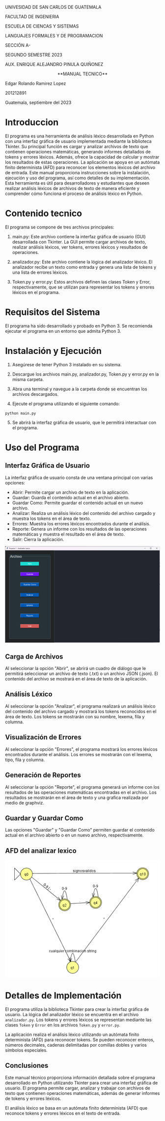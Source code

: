 UNIVESIDAD DE SAN CARLOS DE GUATEMALA

FACULTAD DE INGENIERIA

ESCUELA DE CIENCAS Y SISTEMAS

LANGUAJES FORMALES Y DE PROGRAMACION

SECCIÓN A-

SEGUNDO SEMESTRE 2023

AUX. ENRIQUE ALEJANDRO PINULA QUIÑONEZ




<p align="center"> **MANUAL TECNICO** </p>



Edgar Rolando Ramirez Lopez

201212891

Guatemala, septiembre del 2023


# Introduccion

El programa es una herramienta de análisis léxico desarrollada en Python con una interfaz gráfica de usuario implementada mediante la biblioteca Tkinter. Su principal función es cargar y analizar archivos de texto que contienen operaciones matemáticas, generando informes detallados de tokens y errores léxicos. Además, ofrece la capacidad de calcular y mostrar los resultados de estas operaciones. La aplicación se apoya en un autómata finito determinista (AFD) para reconocer los elementos léxicos del archivo de entrada. Este manual proporciona instrucciones sobre la instalación, ejecución y uso del programa, así como detalles de su implementación. Esta herramienta es útil para desarrolladores y estudiantes que deseen realizar análisis léxicos de archivos de texto de manera eficiente y comprender cómo funciona el proceso de análisis léxico en Python.

#	Contenido tecnico
El programa se compone de tres archivos principales:

1. main.py: Este archivo contiene la interfaz gráfica de usuario (GUI) desarrollada con Tkinter. La GUI permite cargar archivos de texto, realizar análisis léxicos, ver tokens, errores léxicos y resultados de operaciones.

2. analizador.py: Este archivo contiene la lógica del analizador léxico. El analizador recibe un texto como entrada y genera una lista de tokens y una lista de errores léxicos.

3. Token.py y error.py: Estos archivos definen las clases Token y Error, respectivamente, que se utilizan para representar los tokens y errores léxicos en el programa.

#   Requisitos del Sistema
El programa ha sido desarrollado y probado en Python 3. Se recomienda ejecutar el programa en un entorno que admita Python 3.

#   Instalación y Ejecución
1. Asegúrese de tener Python 3 instalado en su sistema.

2. Descargue los archivos main.py, analizador.py, Token.py y error.py en la misma carpeta.

3. Abra una terminal y navegue a la carpeta donde se encuentran los archivos descargados.

4. Ejecute el programa utilizando el siguiente comando:
```
python main.py
```

5. Se abrirá la interfaz gráfica de usuario, que le permitirá interactuar con el programa.


# Uso del Programa
## Interfaz Gráfica de Usuario
La interfaz gráfica de usuario consta de una ventana principal con varias opciones:

- Abrir: Permite cargar un archivo de texto en la aplicación.
- Guardar: Guarda el contenido actual en el archivo abierto.
- Guardar Como: Permite guardar el contenido actual en un nuevo archivo.
- Analizar: Realiza un análisis léxico del contenido del archivo cargado y muestra los tokens en el área de texto.
- Errores: Muestra los errores léxicos encontrados durante el análisis.
- Reporte: Genera un informe con los resultados de las operaciones matemáticas y muestra el resultado en el área de texto.
- Salir: Cierra la aplicación.

![Interfaz_grafica](./assets/images/inter.png)


## Carga de Archivos
Al seleccionar la opción "Abrir", se abrirá un cuadro de diálogo que le permitirá seleccionar un archivo de texto (.txt) o un archivo JSON (.json). El contenido del archivo se mostrará en el área de texto de la aplicación.

## Análisis Léxico
Al seleccionar la opción "Analizar", el programa realizará un análisis léxico del contenido del archivo cargado y mostrará los tokens reconocidos en el área de texto. Los tokens se mostrarán con su nombre, lexema, fila y columna.

## Visualización de Errores
Al seleccionar la opción "Errores", el programa mostrará los errores léxicos encontrados durante el análisis. Los errores se mostrarán con el lexema, tipo, fila y columna.

## Generación de Reportes
Al seleccionar la opción "Reporte", el programa generará un informe con los resultados de las operaciones matemáticas encontradas en el archivo. Los resultados se mostrarán en el área de texto y una grafica realizada por medio de graphviz.

## Guardar y Guardar Como
Las opciones "Guardar" y "Guardar Como" permiten guardar el contenido actual en el archivo abierto o en un nuevo archivo, respectivamente.


## AFD del analizar lexico

![AFD_imagen](./assets/images/afd.png)

# Detalles de Implementación
El programa utiliza la biblioteca Tkinter para crear la interfaz gráfica de usuario. La lógica del analizador léxico se encuentra en el archivo `analizador.py`. Los tokens y errores léxicos se representan mediante las clases `Token` y `Error` en los archivos `Token.py` y `error.py`.

La aplicación realiza el análisis léxico utilizando un autómata finito determinista (AFD) para reconocer tokens. Se pueden reconocer enteros, números decimales, cadenas delimitadas por comillas dobles y varios símbolos especiales.

## Conclusiones
Este manual técnico proporciona información detallada sobre el programa desarrollado en Python utilizando Tkinter para crear una interfaz gráfica de usuario. El programa permite cargar, analizar y trabajar con archivos de texto que contienen operaciones matemáticas, además de generar informes de tokens y errores léxicos.

El análisis léxico se basa en un autómata finito determinista (AFD) que reconoce tokens y errores léxicos en el texto de entrada.